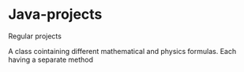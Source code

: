 # Java-projects
Regular projects

A class cointaining different mathematical and physics formulas.
Each having a separate method
